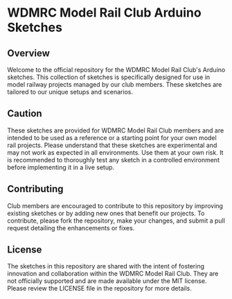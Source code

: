 # WDMRC Model Rail Club Arduino Sketches

## Overview
Welcome to the official repository for the WDMRC Model Rail Club's Arduino sketches. This collection of sketches is specifically designed for use in model railway projects managed by our club members. These sketches are tailored to our unique setups and scenarios.

## Caution
These sketches are provided for WDMRC Model Rail Club members and are intended to be used as a reference or a starting point for your own model rail projects. Please understand that these sketches are experimental and may not work as expected in all environments. Use them at your own risk. It is recommended to thoroughly test any sketch in a controlled environment before implementing it in a live setup.

## Contributing
Club members are encouraged to contribute to this repository by improving existing sketches or by adding new ones that benefit our projects. To contribute, please fork the repository, make your changes, and submit a pull request detailing the enhancements or fixes.

## License
The sketches in this repository are shared with the intent of fostering innovation and collaboration within the WDMRC Model Rail Club. They are not officially supported and are made available under the MIT license. Please review the LICENSE file in the repository for more details.
